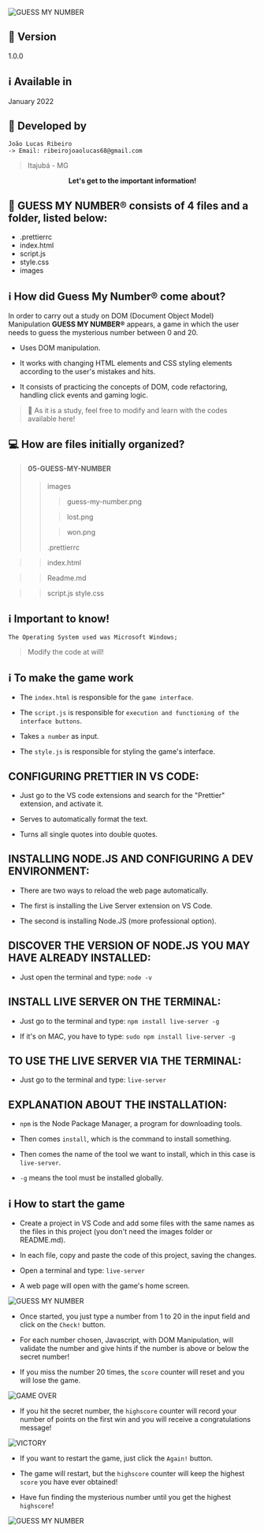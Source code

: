 ![GUESS MY NUMBER](images/guess-my-number.png)

## :closed_book: Version

1.0.0

## :information_source: Available in

January 2022

## :construction_worker: Developed by

```
João Lucas Ribeiro
-> Email: ribeirojoaolucas68@gmail.com

```

> Itajubá - MG

<div align="center">
   <p><b>Let's get to the important information!</b></p>  
</div>

## 🔖 GUESS MY NUMBER® consists of 4 files and a folder, listed below:

- .prettierrc
- index.html
- script.js
- style.css
- images

## :information_source: How did Guess My Number® come about?

In order to carry out a study on DOM (Document Object Model) Manipulation **GUESS MY NUMBER®** appears, a game in which the user needs to guess the mysterious number between 0 and 20.

- Uses DOM manipulation.

- It works with changing HTML elements and CSS styling elements according to the user's mistakes and hits.

- It consists of practicing the concepts of DOM, code refactoring, handling click events and gaming logic.

> :book: As it is a study, feel free to modify and learn with the codes available here!

## 💻 How are files initially organized?

> #### 05-GUESS-MY-NUMBER
>
> > images
> >
> > > guess-my-number.png
> >
> > > lost.png
> >
> > > won.png
> >
> > .prettierrc

> > index.html

> > Readme.md

> > script.js
> > style.css

## :information_source: Important to know!

`The Operating System used was Microsoft Windows;`

> Modify the code at will!

## :information_source: To make the game work

- The `index.html` is responsible for the `game interface`.

- The `script.js` is responsible for `execution and functioning of the interface buttons`.

- Takes `a number` as input.

- The `style.js` is responsible for styling the game's interface.

## CONFIGURING PRETTIER IN VS CODE:

- Just go to the VS code extensions and search for the "Prettier" extension, and activate it.

- Serves to automatically format the text.

- Turns all single quotes into double quotes.

## INSTALLING NODE.JS AND CONFIGURING A DEV ENVIRONMENT:

- There are two ways to reload the web page automatically.

- The first is installing the Live Server extension on VS Code.

- The second is installing Node.JS (more professional option).

## DISCOVER THE VERSION OF NODE.JS YOU MAY HAVE ALREADY INSTALLED:

- Just open the terminal and type:
  `node -v`

## INSTALL LIVE SERVER ON THE TERMINAL:

- Just go to the terminal and type:
  `npm install live-server -g`

- If it's on MAC, you have to type:
  `sudo npm install live-server -g`

## TO USE THE LIVE SERVER VIA THE TERMINAL:

- Just go to the terminal and type:
  `live-server`

## EXPLANATION ABOUT THE INSTALLATION:

- `npm` is the Node Package Manager, a program for downloading tools.

- Then comes `install`, which is the command to install something.

- Then comes the name of the tool we want to install, which in this case is `live-server`.

- `-g` means the tool must be installed globally.

## :information_source: How to start the game

- Create a project in VS Code and add some files with the same names as the files in this project (you don't need the images folder or README.md).

- In each file, copy and paste the code of this project, saving the changes.

- Open a terminal and type:
  `live-server`

- A web page will open with the game's home screen.

![GUESS MY NUMBER](images/guess-my-number.png)

- Once started, you just type a number from 1 to 20 in the input field and click on the `Check!` button.

- For each number chosen, Javascript, with DOM Manipulation, will validate the number and give hints if the number is above or below the secret number!

- If you miss the number 20 times, the `score` counter will reset and you will lose the game.

![GAME OVER](images/lost.png)

- If you hit the secret number, the `highscore` counter will record your number of points on the first win and you will receive a congratulations message!

![VICTORY](images/won.png)

- If you want to restart the game, just click the `Again!` button.

- The game will restart, but the `highscore` counter will keep the highest `score` you have ever obtained!

- Have fun finding the mysterious number until you get the highest `highscore`!

![GUESS MY NUMBER](imagens/guess-my-number.png)
